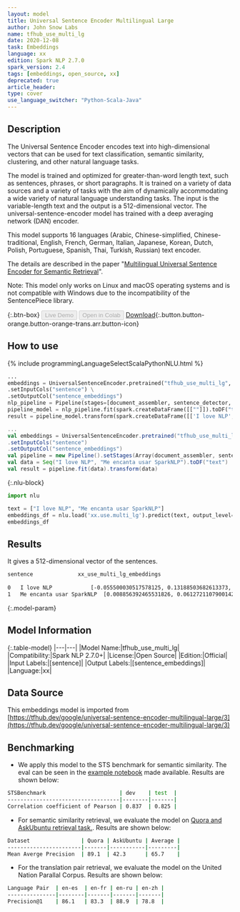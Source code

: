 ```yaml
---
layout: model
title: Universal Sentence Encoder Multilingual Large
author: John Snow Labs
name: tfhub_use_multi_lg
date: 2020-12-08
task: Embeddings
language: xx
edition: Spark NLP 2.7.0
spark_version: 2.4
tags: [embeddings, open_source, xx]
deprecated: true
article_header:
type: cover
use_language_switcher: "Python-Scala-Java"
---
```


## Description

The Universal Sentence Encoder encodes text into high-dimensional vectors that can be used for text classification, semantic similarity, clustering, and other natural language tasks.

The model is trained and optimized for greater-than-word length text, such as sentences, phrases, or short paragraphs. It is trained on a variety of data sources and a variety of tasks with the aim of dynamically accommodating a wide variety of natural language understanding tasks. The input is the variable-length text and the output is a 512-dimensional vector. The universal-sentence-encoder model has trained with a deep averaging network (DAN) encoder.

This model supports 16 languages (Arabic, Chinese-simplified, Chinese-traditional, English, French, German, Italian, Japanese, Korean, Dutch, Polish, Portuguese, Spanish, Thai, Turkish, Russian) text encoder.

The details are described in the paper "[Multilingual Universal Sentence Encoder for Semantic Retrieval](https://arxiv.org/abs/1907.04307)".

Note: This model only works on Linux and macOS operating systems and is not compatible with Windows due to the incompatibility of the SentencePiece library.

{:.btn-box}
<button class="button button-orange" disabled>Live Demo</button>
<button class="button button-orange" disabled>Open in Colab</button>
[Download](https://s3.amazonaws.com/auxdata.johnsnowlabs.com/public/models/tfhub_use_multi_lg_xx_2.7.0_2.4_1607439900967.zip){:.button.button-orange.button-orange-trans.arr.button-icon}

## How to use

<div class="tabs-box" markdown="1">
{% include programmingLanguageSelectScalaPythonNLU.html %}

```python
...
embeddings = UniversalSentenceEncoder.pretrained("tfhub_use_multi_lg", "xx") \
.setInputCols("sentence") \
.setOutputCol("sentence_embeddings")
nlp_pipeline = Pipeline(stages=[document_assembler, sentence_detector, embeddings])
pipeline_model = nlp_pipeline.fit(spark.createDataFrame([[""]]).toDF("text"))
result = pipeline_model.transform(spark.createDataFrame([['I love NLP', 'Me encanta usar SparkNLP']], ["text"]))
```
```scala
...
val embeddings = UniversalSentenceEncoder.pretrained("tfhub_use_multi_lg", "xx")
.setInputCols("sentence")
.setOutputCol("sentence_embeddings")
val pipeline = new Pipeline().setStages(Array(document_assembler, sentence_detector, embeddings))
val data = Seq("I love NLP", "Me encanta usar SparkNLP").toDF("text")
val result = pipeline.fit(data).transform(data)
```

{:.nlu-block}
```python
import nlu

text = ["I love NLP", "Me encanta usar SparkNLP"]
embeddings_df = nlu.load('xx.use.multi_lg').predict(text, output_level='sentence')
embeddings_df
```

</div>


## Results

It gives a 512-dimensional vector of the sentences.

```bash
sentence	          xx_use_multi_lg_embeddings
	
0	I love NLP	          [-0.055500030517578125, 0.13188503682613373, -...
1	Me encanta usar SparkNLP  [0.008856392465531826, 0.06127211079001427, 0....
```

{:.model-param}
## Model Information

{:.table-model}
|---|---|
|Model Name:|tfhub_use_multi_lg|
|Compatibility:|Spark NLP 2.7.0+|
|License:|Open Source|
|Edition:|Official|
|Input Labels:|[sentence]|
|Output Labels:|[sentence_embeddings]|
|Language:|xx|

## Data Source

This embeddings model is imported from [https://tfhub.dev/google/universal-sentence-encoder-multilingual-large/3](https://tfhub.dev/google/universal-sentence-encoder-multilingual-large/3)

## Benchmarking

- We apply this model to the STS benchmark for semantic similarity. The eval can be seen in the [example notebook](https://colab.research.google.com/github/tensorflow/hub/blob/master/examples/colab/semantic_similarity_with_tf_hub_universal_encoder.ipynb) made available. Results are shown below:

```bash
STSBenchmark                       | dev    | test  |
-----------------------------------|--------|-------|   
Correlation coefficient of Pearson | 0.837  | 0.825 |
```

- For semantic similarity retrieval, we evaluate the model on [Quora and AskUbuntu retrieval task.](https://arxiv.org/abs/1811.08008). Results are shown below:

```bash
Dataset                | Quora | AskUbuntu | Average |
-----------------------|-------|-----------|---------|
Mean Averge Precision  | 89.1  | 42.3      | 65.7    |
```

- For the translation pair retrieval, we evaluate the model on the United Nation Parallal Corpus. Results are shown below:

```bash
Language Pair  | en-es  | en-fr | en-ru | en-zh |
---------------|--------|-------|-------|-------|
Precision@1    | 86.1   | 83.3  | 88.9  | 78.8  |
```